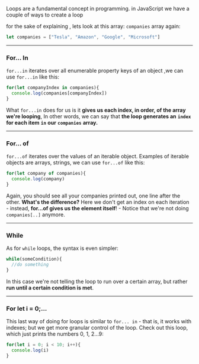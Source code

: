 Loops are a fundamental concept in programming.
in JavaScript we have a couple of ways to create a loop

for the sake of explaining , lets look at this array:
`companies` array again:
```js
let companies = ["Tesla", "Amazon", "Google", "Microsoft"]
```
  

---
### For... In

`for...in` iterates over all enumerable property keys of an object ,we can use `for...in`  like this:

```js
for(let companyIndex in companies){
  console.log(companies[companyIndex])
}
```

What `for...in` does for us is it **gives us each index, in order, of the array we're looping**, In other words, we can say that **the loop generates an** **`index`** **for each item** **`in`** **our** **`companies`** **array.**

  
---

### For... of
`for...of` iterates over the values of an iterable object. Examples of iterable objects are arrays, strings, we can use `for...of`  like this:
 

```js
for(let company of companies){
  console.log(company)
}
```
  
Again, you should see all your companies printed out, one line after the other.
**What's the difference?** Here we don't get an index on each iteration - instead, **for...of gives us the element itself**! - Notice that we're not doing `companies[..]` anymore.

---

### While

As for `while` loops, the syntax is even simpler:
```js
while(someCondition){
  //do something
}
``` 

In this case we're not telling the loop to run over a certain array, but rather **run until a certain condition is met**.

---

### For let i = 0;...

This last way of doing for loops is similar to `for... in` - that is, it works with indexes; but we get more granular control of the loop. Check out this loop, which just prints the numbers 0, 1, 2...9:

  
```js
for(let i = 0; i < 10; i++){
  console.log(i)
}
```
  

















